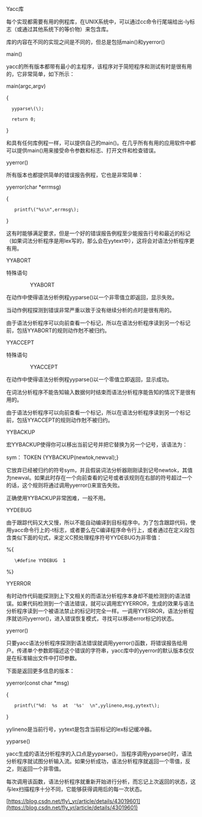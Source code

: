 Yacc库

每个实现都需要有用的例程库，在UNIX系统中，可以通过cc命令行尾端给出-ly标志（或通过其他系统下的等价物）来包含库。



库的内容在不同的实现之间是不同的，但总是包括main\(\)和yyerror\(\)



main\(\)

yacc的所有版本都带有最小的主程序，该程序对于简短程序和测试有时是很有用的，它非常简单，如下所示：



main\(argc,argv\)

{

      yyparse\(\);

      return 0;

}

和具有任何库例程一样，可以提供自己的main\(\)。在几乎所有有用的应用软件中都可以提供main\(\)用来接受命令参数和标志、打开文件和检查错误。

yyerror\(\)

所有版本也都提供简单的错误报告例程，它也是非常简单：



yyerror\(char \*errmsg\)

{

       printf\("%s\n",errmsg\);

}

这有时能够满足要求，但是一个好的错误报告例程至少能报告行号和最近的标记（如果词法分析程序是用lex写的，那么会在yytext中），这将会对语法分析程序更有用。

YYABORT

特殊语句



                YYABORT



在动作中使得语法分析例程yyparse\(\)以一个非零值立即返回，显示失败。



当动作例程探测到错误非常严重以致于没有继续分析的点时是很有用的。



由于语法分析程序可以向前查看一个标记，所以在语法分析程序读到另一个标记前，包括YYABORT的规则动作尅不被归约。



YYACCEPT

特殊语句



                YYACCEPT



在动作中使得语法分析例程yyparse\(\)以一个零值立即返回，显示成功。



在词法分析程序不能告知输入数据何时结束而语法分析程序能告知的情况下是很有用的。



由于语法分析程序可以向前查看一个标记，所以在语法分析程序读到另一个标记前，包括YYACCEPT的规则动作尅不被归约。



YYBACKUP

宏YYBACKUP使得你可以移出当前记号并把它替换为另一个记号，该语法为：



sym：      TOKEN   {YYBACKUP\(newtok,newval\);}



它放弃已经被归约的符号sym，并且假装词法分析器刚刚读到记号newtok，其值为newval。如果此时存在一个向前查看的记号或者该规则在右部的符号超过一个的话，这个规则将通过调用yyerror\(\)来宣告失败。

正确使用YYBACKUP非常困难，一般不用。



YYDEBUG

由于跟踪代码又大又慢，所以不能自动编译到目标程序中。为了包含跟踪代码，使用yacc命令行上的-t标志，或者要么在C编译程序命令行上，或者通过在定义段包含类似下面的句式，来定义C预处理程序符号YYDEBUG为非零值：



%{

       \#define YYDEBUG  1

%}

YYERROR

有时动作代码能探测到上下文相关的而语法分析程序本身却不能检测到的语法错误。如果代码检测到一个语法错误，就可以调用宏YYERROR，生成的效果与语法分析程序读到一个被语法禁止的标记时完全一样。一调用YYERROR，语法分析程序就访问yyerror\(\)，进入错误恢复模式，寻找可以移进error标记的状态。



yyerror\(\)

只要yacc语法分析程序探测到语法错误就调用yyerror\(\)函数，将错误报告给用户。传递单个参数即描述这个错误的字符串，yacc库中的yyerror的默认版本仅仅是在标准输出文件中打印参数。



下面是返回更多信息的版本：



yyerror\(const char \*msg\)

{

       printf\("%d:  %s  at  '%s'  \n",yylineno,msg,yytext\);

}

yylineno是当前行号，yytext是包含当前标记的lex标记缓冲器。

yyparse\(\)



yacc生成的语法分析程序的入口点是yyparse\(\)，当程序调用yyparse\(\)时，语法分析程序就试图分析输入流。如果分析成功，语法分析程序就返回一个零值，反之，则返回一个非零值。

每次调用该函数，语法分析程序就重新开始进行分析，而忘记上次返回的状态，这与lex扫描程序十分不同，它能够获得调用后的每一次状态。

[https://blog.csdn.net/fly\_yr/article/details/43019601](https://blog.csdn.net/fly_yr/article/details/43019601)

